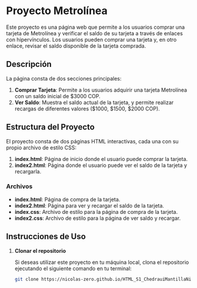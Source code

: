 # Proyecto Metrolínea

Este proyecto es una página web que permite a los usuarios comprar una tarjeta de Metrolínea y verificar el saldo de su tarjeta a través de enlaces con hipervínculos. Los usuarios pueden comprar una tarjeta y, en otro enlace, revisar el saldo disponible de la tarjeta comprada.

## Descripción

La página consta de dos secciones principales:

1. **Comprar Tarjeta**: Permite a los usuarios adquirir una tarjeta Metrolínea con un saldo inicial de $3000 COP.
2. **Ver Saldo**: Muestra el saldo actual de la tarjeta, y permite realizar recargas de diferentes valores ($1000, $1500, $2000 COP).

## Estructura del Proyecto

El proyecto consta de dos páginas HTML interactivas, cada una con su propio archivo de estilo CSS:

1. **index.html**: Página de inicio donde el usuario puede comprar la tarjeta.
2. **index2.html**: Página donde el usuario puede ver el saldo de la tarjeta y recargarla.

### Archivos

- **index.html**: Página de compra de la tarjeta.
- **index2.html**: Página para ver y recargar el saldo de la tarjeta.
- **index.css**: Archivo de estilo para la página de compra de la tarjeta.
- **index2.css**: Archivo de estilo para la página de ver saldo y recargar.

## Instrucciones de Uso

1. **Clonar el repositorio**

   Si deseas utilizar este proyecto en tu máquina local, clona el repositorio ejecutando el siguiente comando en tu terminal:

   ```bash
   git clone https://nicolas-zero.github.io/HTML_S1_ChedrauiMantillaNicolas/Dia7/
